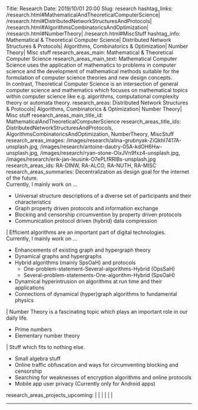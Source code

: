 Title:          		Research
Date:           		2019/10/01 20:00
Slug:           		research
hashtag_links:          /research.html#MathematicalAndTheoreticalComputerScience| /research.html#DistributedNetworkStructuresAndProtocols| /research.html#AlgorithmsCombinatoricsAndOptimization| /research.html#NumberTheory| /research.html#MiscStuff
hashtag_info:           Mathematical &amp; Theoretical Computer Science| Distributed Network Structures &amp; Protocols| Algorithms, Combinatorics &amp; Optimization| Number Theory| Misc stuff
research_areas_main:    Mathematical &amp; Theoretical Computer Science
research_areas_main_text:   Mathematical Computer Science uses the application of mathematics to problems in computer science and the development of mathematical methods suitable for the formulation of computer science theories and new design concepts.<br /> In contrast, Theoretical Computer Science is an intersection of general computer science and mathematics which focuses on mathematical topics within computer science like e.g. algorithms, computational complexity theory or automata theory. 
research_areas:			Distributed Network Structures &amp; Protocols| Algorithms, Combinatorics &amp; Optimization| Number Theory| Misc stuff
research_areas_main_title_id:    MathematicalAndTheoreticalComputerScience
research_areas_title_ids:	DistributedNetworkStructuresAndProtocols, AlgorithmsCombinatoricsAndOptimization, NumberTheory, MiscStuff
research_areas_images:		/images/research/alina-grubnyak-ZiQkhI7417A-unsplash.jpg, /images/research/antoine-dautry-05A-kdOH6Hw-unsplash.jpg, /images/research/ryan-stone-OlxJVn9fxz4-unsplash.jpg, /images/research/erik-jan-leusink-O7ePLfRRlBs-unsplash.jpg
research_areas_ids:		RA-DINW, RA-ALCO, RA-NUTH, RA-MISC
research_areas_summaries:	Decentralization as design goal for the internet of the future.<br />Currently, I mainly work on ...<ul><li>Universal structure descriptions of a diverse set of participants and their characteristics</li><li>Graph property driven protocols and information exchange</li><li>Blocking and censorship circumvention by property driven protocols</li><li>Communication protocol driven (hybrid) data compression</li></ul>| Efficient algorithms are an important part of digital technologies.<br />Currently, I mainly work on ...<ul><li>Enhancements of existing graph and hypergraph theory</li><li>Dynamical graphs and hypergraphs</li><li>Hybrid algorithms (mainly SpsOaH) and protocols<ul><li>One-problem-statement-Several-algorithms-Hybrid (OpsSaH)</li><li>Several-problem-statements-One-algorithm-Hybrid (SpsOaH)</li></ul></li><li>Dynamical hyperintrusion on algorithms at run time and their applications</li><li>Connections of dynamical (hyper)graph algorithms to fundamental physics</li></ul>| Number Theory is a fascinating topic which plays an important role in our daily life.<br /> <ul><li>Prime numbers</li><li>Elementary number theory</li></ul>| Stuff which fits to nothing else.<br /> <ul><li>Small algebra stuff</li><li>Online traffic obfuscation and ways for circumventing blocking and censorship</li><li>Searching for weaknesses of encryption algorithms and online protocols</li><li>Mobile app user privacy (Currently only for Android apps)</li></ul>
research_areas_projects_upcoming:	| | | | | | 
 
<hr /> <!-- TODO -->

<!--
TODO: image urls
TODO: Bug
research_areas_projects_upcoming:	| | | | | |
-->
